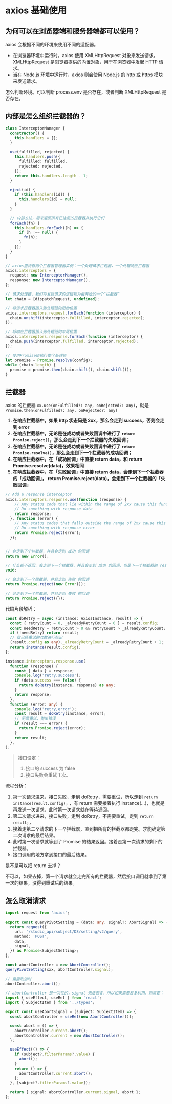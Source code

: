 # axios 基础使用

## 为何可以在浏览器端和服务器端都可以使用？

axios 会根据不同的环境来使用不同的适配器。

- 在浏览器环境中运行时，axios 使用 XMLHttpRequest 对象来发送请求。XMLHttpRequest 是浏览器提供的内置对象，用于在浏览器中发起 HTTP 请求。
- 当在 Node.js 环境中运行时，axios 则会使用 Node.js 的 http 或 https 模块来发送请求。

怎么判断环境。可以判断 process.env 是否存在，或者判断 XMLHttpRequest 是否存在。

## 内部是怎么组织拦截器的？

```ts
class InterceptorManager {
  constructor() {
    this.handlers = [];
  }

  use(fulfilled, rejected) {
    this.handlers.push({
      fulfilled: fulfilled,
      rejected: rejected,
    });
    return this.handlers.length - 1;
  }

  eject(id) {
    if (this.handlers[id]) {
      this.handlers[id] = null;
    }
  }

  // 内部方法，用来遍历所有已注册的拦截器并执行它们
  forEach(fn) {
    this.handlers.forEach((h) => {
      if (h !== null) {
        fn(h);
      }
    });
  }
}

// axios里持有两个拦截器管理器实例：一个处理请求拦截器，一个处理响应拦截器
axios.interceptors = {
  request: new InterceptorManager(),
  response: new InterceptorManager(),
};

// 请求处理链，我们将发送请求的逻辑视为最开始的一个“拦截器”
let chain = [dispatchRequest, undefined];

// 将请求拦截器插入到处理链的起始位置
axios.interceptors.request.forEach(function (interceptor) {
  chain.unshift(interceptor.fulfilled, interceptor.rejected);
});

// 将响应拦截器插入到处理链的末尾位置
axios.interceptors.response.forEach(function (interceptor) {
  chain.push(interceptor.fulfilled, interceptor.rejected);
});

// 使用Promise链执行整个处理链
let promise = Promise.resolve(config);
while (chain.length) {
  promise = promise.then(chain.shift(), chain.shift());
}
```

## 拦截器

axios 的拦截器 `xx.use(onFulfilled?: any, onRejected?: any)`，就是 `Promise.then(onFulfilled?: any, onRejected?: any)`

1. **在响应拦截器中，如果 http 状态码是 2xx，那么会走到 success，否则会走到 error**
2. **在响应拦截器中，无论是在成功或者失败回调中进行了 `return Promise.reject()`，那么会走到下一个拦截器的失败回调；**
3. **在响应拦截器中，无论是在成功或者失败回调中进行了 `return Promise.resolve()`，那么会走到下一个拦截器的成功回调；**
4. **在响应拦截器中，在「成功回调」中直接 return data，和 return Promise.resolve(data)，效果相同**
5. **在响应拦截器中，在「失败回调」中直接 return data，会走到下一个拦截器的「成功回调」， return Promise.reject(data)，会走到下一个拦截器的「失败回调」**

```typescript
// Add a response interceptor
axios.interceptors.response.use(function (response) {
    // Any status code that lie within the range of 2xx cause this function to trigger
    // Do something with response data
    return response;
  }, function (error) {
    // Any status codes that falls outside the range of 2xx cause this function to trigger
    // Do something with response error
    return Promise.reject(error);
  });


// 会走到下个拦截器，并且会走到 成功 的回调
return new Error();

// 什么都不返回，会走到下一个拦截器，并且会走到 成功 的回调，但是下一个拦截器的 response 为 undefined
void;

// 会走到下一个拦截器，并且走到 失败 的回调
return Promise.reject(new Error());

// 会走到下一个拦截器，并且走到 失败 的回调
return Promise.reject({});

```

代码片段解析：

```typescript
const doRetry = async (instance: AxiosInstance, result) => {
  const { retryCount = 0, _alreadyRetryCount = 0 } = result.config;
  const needRetry = retryCount > 0 && retryCount > _alreadyRetryCount;
  if (!needRetry) return result;
  // 给已经重试的次数进行标记
  (result.config as any)._alreadyRetryCount = _alreadyRetryCount + 1;
  return instance(result.config);
};

instance.interceptors.response.use(
  function (response) {
    const { data } = response;
    console.log('retry,success');
    if (data.success === false) {
      return doRetry(instance, response) as any;
    }
    return response;
  },
  function (error: any) {
    console.log('retry,error');
    const result = doRetry(instance, error);
    // 无需重试，抛出错误
    if (result === error) {
      return Promise.reject(error);
    }
    return result;
  },
);
```

> 接口设定：
>
> 1. 接口的 success 为 false
> 2. 接口失败会重试 1 次。

流程分析：

1. 第一次请求进来，接口失败，走到 doRetry，需要重试，所以走到 `return instance(result.config);` ，有 return 需要接着执行 instance(...)，也就是再发送一次请求，此时第一次请求就在等待返回。
2. 第二次请求进来，接口失败，走到 doRetry，不需要重试，走到 `return result;`，
3. 接着走第二个请求的下一个拦截器，直到把所有的拦截器都走完。才能确定第二次请求的最后结果。
4. 此时第一次请求就等到了 Promise 的结果返回。接着走第一次请求的剩下的拦截器。
5. 接口调用的地方拿到接口的最后结果。

是不是可以把 return 去掉？

不可以，如果去掉，第一个请求就会走完所有的拦截器，然后接口调用就拿到了第一次的结果，没得到重试后的结果。

## 怎么取消请求

```ts
import request from 'axios';

export const queryPivotSetting = (data: any, signal?: AbortSignal) => {
  return request({
    url: '/studio_api/subject/D8/setting/v2/query',
    method: 'POST',
    data,
    signal,
  }) as Promise<SubjectSetting>;
};

const abortController = new AbortController();
queryPivotSetting(xxx, abortController.signal);

// 需要取消时
abortController.abort();

// abortController 是一次性的，signal 无法恢复，所以如果需要反复利用，则需要：
import { useEffect, useRef } from 'react';
import { SubjectItem } from '../types';

export const useAbortSignal = (subject: SubjectItem) => {
  const abortController = useRef(new AbortController());

  const abort = () => {
    abortController.current.abort();
    abortController.current = new AbortController();
  };

  useEffect(() => {
    if (subject?.filterParams?.value) {
      abort();
    }
    return () => {
      abortController.current.abort();
    };
  }, [subject?.filterParams?.value]);

  return { signal: abortController.current.signal, abort };
};
```
